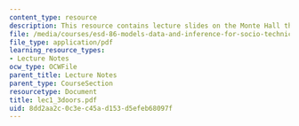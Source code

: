 ```yaml
---
content_type: resource
description: This resource contains lecture slides on the Monte Hall three door problem.
file: /media/courses/esd-86-models-data-and-inference-for-socio-technical-systems-spring-2007/8dd2aa2c0c3ec45ad153d5efeb68097f_lec1_3doors.pdf
file_type: application/pdf
learning_resource_types:
- Lecture Notes
ocw_type: OCWFile
parent_title: Lecture Notes
parent_type: CourseSection
resourcetype: Document
title: lec1_3doors.pdf
uid: 8dd2aa2c-0c3e-c45a-d153-d5efeb68097f
---
```

